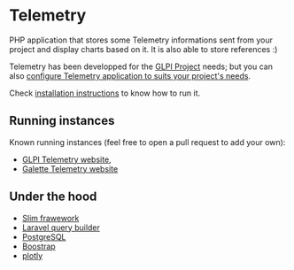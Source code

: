 # Telemetry

PHP application that stores some Telemetry informations sent from your project and display charts based on it.
It is also able to store references :)

Telemetry has been developped for the [GLPI Project](http://glpi-project.org/) needs; but you can also [configure Telemetry application to suits your project's needs](PROJECT.md).

Check [installation instructions](INSTALL.md) to know how to run it.

## Running instances

Known running instances (feel free to open a pull request to add your own):

* [GLPI Telemetry website](http://glpi-project.org/telemetry),
* [Galette Telemetry website](https://telemetry.galette.eu)

## Under the hood

* [Slim frawework](https://slimframework.com/)
* [Laravel query builder](https://laravel.com/docs/5.5/queries)
* [PostgreSQL](https://www.postgresql.org/)
* [Boostrap](https://getbootstrap.com/)
* [plotly](https://plot.ly/javascript/)
